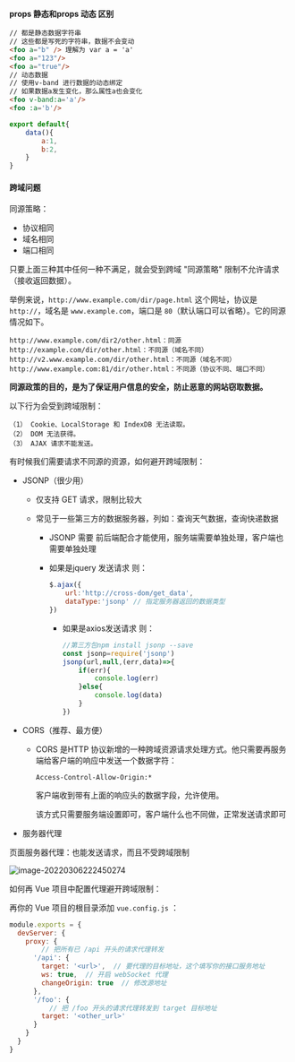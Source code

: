 ####  props 静态和props 动态 区别

```html
// 都是静态数据字符串
// 这些都是写死的字符串，数据不会变动
<foo a="b" /> 理解为 var a = 'a'
<foo a="123"/>
<foo a="true"/>
// 动态数据
// 使用v-band 进行数据的动态绑定
// 如果数据a发生变化，那么属性a也会变化
<foo v-band:a='a'/>
<foo :a='b'/>
```

````js
export default{
    data(){
        a:1,
        b:2,
    }
}
````



#### 跨域问题

同源策略：

+ 协议相同
+ 域名相同
+ 端口相同

只要上面三种其中任何一种不满足，就会受到跨域 "同源策略" 限制不允许请求（接收返回数据）。

举例来说，`http://www.example.com/dir/page.html` 这个网址，协议是 `http://`，域名是 `www.example.com`，端口是 `80`（默认端口可以省略）。它的同源情况如下。

```
http://www.example.com/dir2/other.html：同源
http://example.com/dir/other.html：不同源（域名不同）
http://v2.www.example.com/dir/other.html：不同源（域名不同）
http://www.example.com:81/dir/other.html：不同源（协议不同、端口不同）
```

**同源政策的目的，是为了保证用户信息的安全，防止恶意的网站窃取数据。**

以下行为会受到跨域限制：

````
（1） Cookie、LocalStorage 和 IndexDB 无法读取。
（2） DOM 无法获得。
（3） AJAX 请求不能发送。
````

有时候我们需要请求不同源的资源，如何避开跨域限制：

+ JSONP（很少用）

  + 仅支持 GET 请求，限制比较大

  + 常见于一些第三方的数据服务器，列如：查询天气数据，查询快递数据

    - JSONP 需要 前后端配合才能使用，服务端需要单独处理，客户端也需要单独处理

    - 如果是jquery 发送请求 则：

      ```js
      $.ajax({
          url:'http://cross-dom/get_data',
          dataType:'jsonp' // 指定服务器返回的数据类型
      })
      ```

      - 如果是axios发送请求 则：

        ```js
        //第三方包npm install jsonp --save
        const jsonp=require('jsonp')
        jsonp(url,null,(err,data)=>{
            if(err){
                console.log(err)
            }else{
                console.log(data)
            }
        })
        ```

        

      

+ CORS（推荐、最方便）

  + CORS 是HTTP 协议新增的一种跨域资源请求处理方式。他只需要再服务端给客户端的响应中发送一个数据字符：

    ````
    Access-Control-Allow-Origin:*
    ````

    客户端收到带有上面的响应头的数据字段，允许使用。

    该方式只需要服务端设置即可，客户端什么也不同做，正常发送请求即可

    

+ 服务器代理

页面服务器代理：也能发送请求，而且不受跨域限制

![image-20220306222450274](C:\Users\鸢泽童话\AppData\Roaming\Typora\typora-user-images\image-20220306222450274.png)

如何再 Vue 项目中配置代理避开跨域限制：

再你的 Vue 项目的根目录添加 `vue.config.js` ：

```js
module.exports = {
  devServer: {
    proxy: {
        // 把所有已 /api 开头的请求代理转发
      '/api': {
        target: '<url>',  // 要代理的目标地址，这个填写你的接口服务地址
        ws: true,  // 开启 webSocket 代理
        changeOrigin: true  // 修改源地址
      },
      '/foo': {
          // 把 /foo 开头的请求代理转发到 target 目标地址
        target: '<other_url>'
      }
    }
  }
}
```

